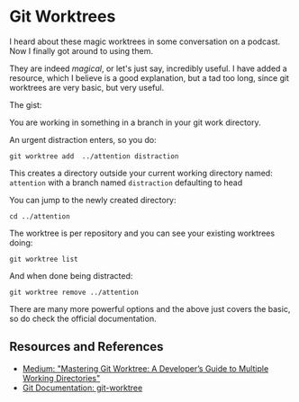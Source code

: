 # Git Worktrees

I heard about these magic worktrees in some conversation on a podcast. Now I finally got around to using them.

They are indeed _magical_, or let's just say, incredibly useful. I have added a resource, which I believe is a good explanation, but a tad too long, since git worktrees are very basic, but very useful.

The gist:

You are working in something in a branch in your git work directory.

An urgent distraction enters, so you do:

```shell
git worktree add  ../attention distraction
```

This creates a directory outside your current working directory named: `attention` with a branch named `distraction` defaulting to head

You can jump to the newly created directory:

```shell
cd ../attention
```

The worktree is per repository and you can see your existing worktrees doing:

```shell
git worktree list
```

And when done being distracted:

```shell
git worktree remove ../attention
```

There are many more powerful options and the above just covers the basic, so do check the official documentation.

## Resources and References

- [Medium: "Mastering Git Worktree: A Developer’s Guide to Multiple Working Directories"](https://mskadu.medium.com/mastering-git-worktree-a-developers-guide-to-multiple-working-directories-c30f834f79a5)
- [Git Documentation: git-worktree](https://git-scm.com/docs/git-worktree)
